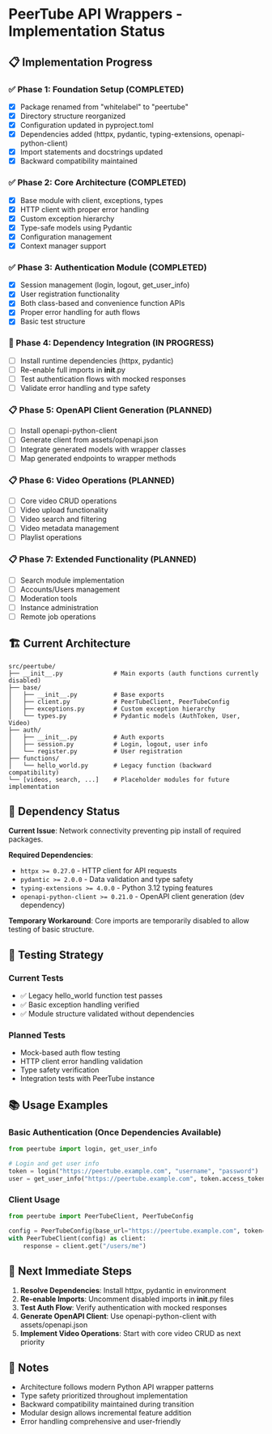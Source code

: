 # PeerTube API Wrappers - Implementation Status

## 📋 Implementation Progress

### ✅ Phase 1: Foundation Setup (COMPLETED)
- [x] Package renamed from "whitelabel" to "peertube"
- [x] Directory structure reorganized
- [x] Configuration updated in pyproject.toml
- [x] Dependencies added (httpx, pydantic, typing-extensions, openapi-python-client)
- [x] Import statements and docstrings updated
- [x] Backward compatibility maintained

### ✅ Phase 2: Core Architecture (COMPLETED)
- [x] Base module with client, exceptions, types
- [x] HTTP client with proper error handling
- [x] Custom exception hierarchy
- [x] Type-safe models using Pydantic
- [x] Configuration management
- [x] Context manager support

### ✅ Phase 3: Authentication Module (COMPLETED)
- [x] Session management (login, logout, get_user_info)
- [x] User registration functionality
- [x] Both class-based and convenience function APIs
- [x] Proper error handling for auth flows
- [x] Basic test structure

### 🔄 Phase 4: Dependency Integration (IN PROGRESS)
- [ ] Install runtime dependencies (httpx, pydantic)
- [ ] Re-enable full imports in __init__.py
- [ ] Test authentication flows with mocked responses
- [ ] Validate error handling and type safety

### 📋 Phase 5: OpenAPI Client Generation (PLANNED)
- [ ] Install openapi-python-client
- [ ] Generate client from assets/openapi.json
- [ ] Integrate generated models with wrapper classes
- [ ] Map generated endpoints to wrapper methods

### 📋 Phase 6: Video Operations (PLANNED)
- [ ] Core video CRUD operations
- [ ] Video upload functionality
- [ ] Video search and filtering
- [ ] Video metadata management
- [ ] Playlist operations

### 📋 Phase 7: Extended Functionality (PLANNED)
- [ ] Search module implementation
- [ ] Accounts/Users management
- [ ] Moderation tools
- [ ] Instance administration
- [ ] Remote job operations

## 🏗️ Current Architecture

```
src/peertube/
├── __init__.py              # Main exports (auth functions currently disabled)
├── base/
│   ├── __init__.py          # Base exports
│   ├── client.py            # PeerTubeClient, PeerTubeConfig
│   ├── exceptions.py        # Custom exception hierarchy
│   └── types.py             # Pydantic models (AuthToken, User, Video)
├── auth/
│   ├── __init__.py          # Auth exports
│   ├── session.py           # Login, logout, user info
│   └── register.py          # User registration
├── functions/
│   └── hello_world.py       # Legacy function (backward compatibility)
└── [videos, search, ...]    # Placeholder modules for future implementation
```

## 🔧 Dependency Status

**Current Issue**: Network connectivity preventing pip install of required packages.

**Required Dependencies**:
- `httpx >= 0.27.0` - HTTP client for API requests  
- `pydantic >= 2.0.0` - Data validation and type safety
- `typing-extensions >= 4.0.0` - Python 3.12 typing features
- `openapi-python-client >= 0.21.0` - OpenAPI client generation (dev dependency)

**Temporary Workaround**: Core imports are temporarily disabled to allow testing of basic structure.

## 🧪 Testing Strategy

### Current Tests
- ✅ Legacy hello_world function test passes
- ✅ Basic exception handling verified
- ✅ Module structure validated without dependencies

### Planned Tests
- Mock-based auth flow testing
- HTTP client error handling validation
- Type safety verification
- Integration tests with PeerTube instance

## 📚 Usage Examples

### Basic Authentication (Once Dependencies Available)
```python
from peertube import login, get_user_info

# Login and get user info
token = login("https://peertube.example.com", "username", "password")
user = get_user_info("https://peertube.example.com", token.access_token)
```

### Client Usage
```python
from peertube import PeerTubeClient, PeerTubeConfig

config = PeerTubeConfig(base_url="https://peertube.example.com", token="...")
with PeerTubeClient(config) as client:
    response = client.get("/users/me")
```

## 🎯 Next Immediate Steps

1. **Resolve Dependencies**: Install httpx, pydantic in environment
2. **Re-enable Imports**: Uncomment disabled imports in __init__.py files  
3. **Test Auth Flow**: Verify authentication with mocked responses
4. **Generate OpenAPI Client**: Use openapi-python-client with assets/openapi.json
5. **Implement Video Operations**: Start with core video CRUD as next priority

## 📝 Notes

- Architecture follows modern Python API wrapper patterns
- Type safety prioritized throughout implementation
- Backward compatibility maintained during transition
- Modular design allows incremental feature addition
- Error handling comprehensive and user-friendly